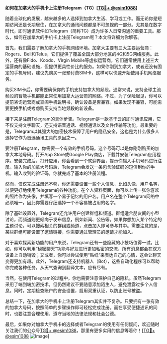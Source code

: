 **如何在加拿大的手机卡上注册Telegram（TG）[[TG💪+ @esim1088](https://t.me/s/esim1088)]**

随着全球化的发展，越来越多的人选择到加拿大生活、学习或工作。而无论你是短期访问还是长期居住，在加拿大的通讯问题都是不可忽视的一部分。尤其是在数字时代，即时通讯软件如Telegram（简称TG）成为许多人日常沟通的重要工具。那么，如何在加拿大的手机卡上注册Telegram呢？本文将详细为你解答。

首先，我们需要了解加拿大的手机网络环境。加拿大主要有三大主要运营商：Rogers、Bell和Telus，它们提供了覆盖全国大部分地区的4G和5G网络服务。此外，还有像Fido、Koodo、Virgin Mobile等虚拟运营商，它们通常使用上述三大运营商的基础设施，但提供更具性价比的服务。如果你刚到加拿大，或者还没有固定的手机号码，建议先购买一张预付费SIM卡，这样可以快速开始使用手机网络服务。

购买SIM卡后，你需要确保你的手机支持加拿大的频段。通常来说，支持全球主流频段的智能手机都能正常使用加拿大运营商的网络。不过，为了保险起见，你可以提前咨询运营商或查阅手机说明书，确认设备是否兼容。如果发现不兼容，可能需要更换手机或考虑购买支持当地频段的新设备。

接下来是注册Telegram的具体步骤。Telegram是一款基于云的即时通讯应用，它不仅支持文字聊天，还支持语音通话、视频通话以及文件传输等功能。最重要的是，Telegram以其强大的加密技术保障了用户的隐私安全，这也是为什么很多人选择它作为首选通讯工具的原因之一。

要注册Telegram，你需要一个有效的手机号码。这个号码可以是你刚刚购买的加拿大本地号码。打开App Store或Google Play商店，下载并安装Telegram应用程序。安装完成后，打开应用，你会看到一个欢迎界面，提示你输入手机号码进行注册。输入你的加拿大号码后，Telegram会发送一条包含验证码的短信到你的手机。输入收到的验证码，你就完成了基本的注册流程。

然而，仅仅完成注册还不够，你还需要设置一些个人信息，比如头像、用户名等，以便更好地使用Telegram的各种功能。在个人资料页面，你可以上传一张你喜欢的照片作为头像，并填写一个易于记忆的用户名。用户名在整个Telegram网络中必须唯一，因此你需要仔细选择一个不容易被占用的名字。

除了基础设置外，Telegram还允许用户创建群组和频道。群组适合朋友间的小型讨论，而频道则更倾向于发布信息，例如新闻、公告等。如果你想加入某个特定的主题讨论，可以搜索相关的群组或频道，点击加入即可参与其中。需要注意的是，某些群组可能设置了邀请链接，你需要通过管理员的邀请才能加入。

对于喜欢探索新功能的用户来说，Telegram还有一些隐藏的小技巧值得一试。比如，你可以利用“秘密聊天”功能与好友进行更加私密的交流，所有消息都会在双方设备上自动销毁；又或者，你可以尝试使用“贴纸”来表达自己的心情，这会让聊天变得更加有趣。此外，Telegram还支持机器人（Bot），这些自动化程序可以帮助你完成各种任务，从天气查询到翻译文本，应有尽有。

当然，在使用Telegram的过程中，你也需要注意保护自己的隐私。虽然Telegram采用了端到端加密技术，但仍然建议不要随意添加陌生人，避免泄露过多个人信息。同时，定期检查账户的安全设置，启用双重认证，以防止账号被盗。

总结一下，在加拿大的手机卡上注册Telegram其实并不复杂。只要拥有一张有效的加拿大号码，按照简单的步骤操作即可轻松完成注册。而在享受便捷通讯的同时，也要注意合理使用，遵守当地的法律法规和社会公德。

最后，如果你对加拿大手机卡的选择或者Telegram的使用有任何疑问，欢迎随时关注我们的公众号[TG💪+ @esim1088](https://t.me/s/esim1088)，那里有更多实用的信息等着你！[[TG💪+ @esim1088](https://t.me/s/esim1088) ![Image](https://i.postimg.cc/4NQfJmqS/Snipaste-2025-05-13-00-14-12.png)]